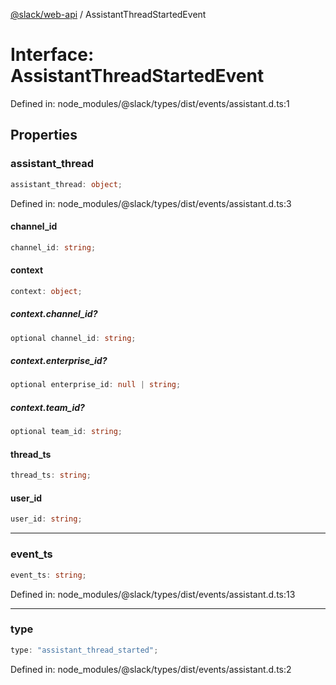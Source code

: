 [@slack/web-api](../index.md) / AssistantThreadStartedEvent

# Interface: AssistantThreadStartedEvent

Defined in: node\_modules/@slack/types/dist/events/assistant.d.ts:1

## Properties

### assistant\_thread

```ts
assistant_thread: object;
```

Defined in: node\_modules/@slack/types/dist/events/assistant.d.ts:3

#### channel\_id

```ts
channel_id: string;
```

#### context

```ts
context: object;
```

##### context.channel\_id?

```ts
optional channel_id: string;
```

##### context.enterprise\_id?

```ts
optional enterprise_id: null | string;
```

##### context.team\_id?

```ts
optional team_id: string;
```

#### thread\_ts

```ts
thread_ts: string;
```

#### user\_id

```ts
user_id: string;
```

***

### event\_ts

```ts
event_ts: string;
```

Defined in: node\_modules/@slack/types/dist/events/assistant.d.ts:13

***

### type

```ts
type: "assistant_thread_started";
```

Defined in: node\_modules/@slack/types/dist/events/assistant.d.ts:2

